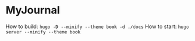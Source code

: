 # MyJournal

How to build: `hugo -D --minify --theme book -d ./docs`
How to start: `hugo server --minify --theme book`